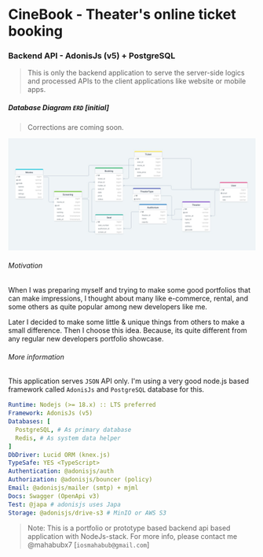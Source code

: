 # CineBook - Theater's online ticket booking

### Backend API - AdonisJs (v5) + PostgreSQL

> This is only the backend application to serve the server-side logics and processed APIs to the client applications like website or mobile apps.

##### Database Diagram `ERD` [initial]

> Corrections are coming soon.

![erd](./erd.jpg)

###### Motivation

When I was preparing myself and trying to make some good portfolios that can make impressions, I thought about many like e-commerce, rental, and some others as quite popular among new developers like me.

Later I decided to make some little & unique things from others to make a small difference. Then I choose this idea. Because, its quite different from any regular new developers portfolio showcase.

###### More information

This application serves `JSON` API only. I'm using a very good node.js based framework called `AdonisJs` and `PostgreSQL` database for this.

```yml
Runtime: Nodejs (>= 18.x) :: LTS preferred
Framework: AdonisJs (v5)
Databases: [
  PostgreSQL, # As primary database
  Redis, # As system data helper
]
DbDriver: Lucid ORM (knex.js)
TypeSafe: YES <TypeScript>
Authentication: @adonisjs/auth
Authorization: @adonisjs/bouncer (policy)
Email: @adonisjs/mailer (smtp) + mjml
Docs: Swagger (OpenApi v3)
Test: @japa # adonisjs uses Japa
Storage: @adonisjs/drive-s3 # MinIO or AWS S3
```

> Note: This is a portfolio or prototype based backend api based application with NodeJs-stack. For more info, please contact me @mahabubx7 [`iosmahabub@gmail.com`]

